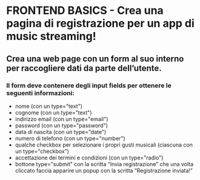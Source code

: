 
# FRONTEND BASICS - Crea una pagina di registrazione per un app di music streaming!
## Crea una web page con un form al suo interno per raccogliere dati da parte dell’utente.
### Il form deve contenere degli input fields per ottenere le seguenti informazioni:

- nome (con un type="text")
- cognome (con un type="text")
- indirizzo email (con un type="email")
- password (con un type="password")
- data di nascita (con un type="date")
- numero di telefono (con un type="number")
- qualche checkbox per selezionare i propri gusti musicali (ciascuna con un type="checkbox")
- accettazione dei termini e condizioni (con un type="radio")
- bottone type="submit" con la scritta “Invia registrazione” che una volta cliccato faccia apparire un popup con la scritta “Registrazione inviata!”